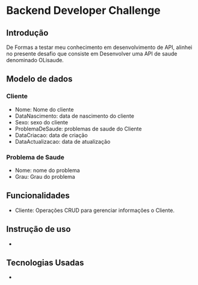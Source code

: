 # Backend Developer Challenge

## Introdução

De Formas a testar meu conhecimento em desenvolvimento de API, alinhei no presente desafio que consiste em Desenvolver uma API de saude denominado OLisaude.

## Modelo de dados

### Cliente

- Nome: Nome do cliente
- DataNascimento: data de nascimento do cliente
- Sexo: sexo do cliente
- ProblemaDeSaude: problemas de saude do Cliente
- DataCriacao: data de criação
- DataActualizacao: data de atualização

### Problema de Saude

- Nome: nome do problema
- Grau: Grau do problema

## Funcionalidades

- Cliente: Operações CRUD para gerenciar informações o Cliente.

## Instrução de uso
* 

## Tecnologias Usadas 
* 
